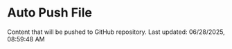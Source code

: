 # Auto Push File

Content that will be pushed to GitHub repository.
Last updated: 06/28/2025, 08:59:48 AM